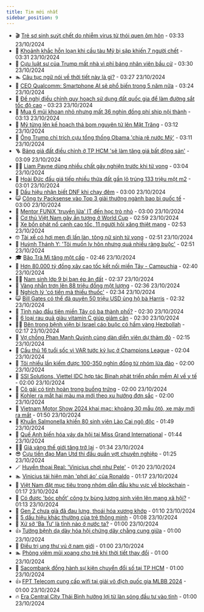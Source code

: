 ```yaml
---
title: Tim mới nhất
sidebar_position: 9
---
```


<!-- vnexpress-tin-moi-nhat:START -->
- 🎬 [Trẻ sơ sinh suýt chết do nhiễm virus từ thói quen ôm hôn](https://vnexpress.net/tre-so-sinh-suyt-chet-do-nhiem-virus-tu-thoi-quen-om-hon-4807165.html) - 03:33 23/10/2024
- 🐎 [Khoảnh khắc hỗn loạn khi cầu tàu Mỹ bị sập khiến 7 người chết](https://vnexpress.net/khoanh-khac-hon-loan-khi-cau-tau-my-bi-sap-khien-7-nguoi-chet-4807323.html) - 03:31 23/10/2024
- 🦍 [Cựu luật sư của Trump mất nhà vì phỉ báng nhân viên bầu cử](https://vnexpress.net/cuu-luat-su-cua-trump-mat-nha-vi-phi-bang-nhan-vien-bau-cu-4807311.html) - 03:30 23/10/2024
- 🏊 [Câu tục ngữ nói về thời tiết này là gì?](https://vnexpress.net/cau-tuc-ngu-noi-ve-thoi-tiet-nay-la-gi-4805853.html) - 03:27 23/10/2024
- 🎊 [CEO Qualcomm: Smartphone AI sẽ phổ biến trong 5 năm nữa](https://vnexpress.net/ceo-qualcomm-smartphone-ai-se-pho-bien-trong-5-nam-nua-4807325.html) - 03:24 23/10/2024
- 🎃 [Đề nghị điều chỉnh quy hoạch sử dụng đất quốc gia để làm đường sắt tốc độ cao](https://vnexpress.net/de-nghi-dieu-chinh-quy-hoach-su-dung-dat-quoc-gia-de-lam-duong-sat-toc-do-cao-4807231.html) - 03:23 23/10/2024
- 🧰 [Mua 6 mũi khoan nhỏ nhưng mất 36 nghìn đồng phí ship nội thành](https://vnexpress.net/mua-6-mui-khoan-nho-nhung-mat-36-nghin-dong-phi-ship-noi-thanh-4807363.html) - 03:13 23/10/2024
- 🔭 [Mỹ từng lên kế hoạch thả bom nguyên tử lên Mặt Trăng](https://vnexpress.net/my-tung-len-ke-hoach-tha-bom-nguyen-tu-len-mat-trang-4806766.html) - 03:12 23/10/2024
- 🫶 [Ông Trump chỉ trích cựu tổng thống Obama &#39;chia rẽ nước Mỹ&#39;](https://vnexpress.net/ong-trump-chi-trich-cuu-tong-thong-obama-chia-re-nuoc-my-4807295.html) - 03:11 23/10/2024
- 🪜 [Bảng giá đất điều chỉnh ở TP HCM &#39;sẽ làm tăng giá bất động sản&#39;](https://vnexpress.net/bang-gia-dat-dieu-chinh-o-tp-hcm-se-lam-tang-gia-bat-dong-san-4806229.html) - 03:09 23/10/2024
- 👨‍🏫 [Liam Payne dùng nhiều chất gây nghiện trước khi tử vong](https://vnexpress.net/liam-payne-dung-nhieu-chat-gay-nghien-truoc-khi-tu-vong-4807035.html) - 03:04 23/10/2024
- 🎊 [Hoài Đức đấu giá tiếp nhiều thửa đất gần lô trúng 133 triệu một m2](https://vnexpress.net/hoai-duc-dau-gia-tiep-nhieu-thua-dat-gan-lo-trung-133-trieu-mot-m2-4807370.html) - 03:01 23/10/2024
- 🎊 [Dấu hiệu nhận biết DNF khi chạy đêm](https://vnexpress.net/dau-hieu-nhan-biet-dnf-khi-chay-dem-4807011.html) - 03:00 23/10/2024
- 😺 [Công ty Packsense vào Top 3 giải thưởng ngành bao bì quốc tế](https://vnexpress.net/cong-ty-packsense-vao-top-3-giai-thuong-nganh-bao-bi-quoc-te-4807191.html) - 03:00 23/10/2024
- 🐘 [Mentor FUNiX &#39;truyền lửa&#39; IT đến học trò nhỏ](https://vnexpress.net/mentor-funix-truyen-lua-it-den-hoc-tro-nho-4807176.html) - 03:00 23/10/2024
- 🌁 [Cơ thủ Việt Nam gây ấn tượng ở World Cup](https://vnexpress.net/co-thu-viet-nam-gay-an-tuong-o-world-cup-4807350.html) - 02:59 23/10/2024
- 🐲 [Xe bồn phát nổ cạnh cao tốc, 11 người hôi xăng thiệt mạng](https://vnexpress.net/xe-bon-phat-no-canh-cao-toc-11-nguoi-hoi-xang-thiet-mang-4807308.html) - 02:53 23/10/2024
- 🤓 [Tài xế có hơi men đi lấn làn, tông nữ sinh tử vong](https://vnexpress.net/tai-xe-co-hoi-men-di-lan-lan-tong-nu-sinh-tu-vong-4807312.html) - 02:51 23/10/2024
- 💪 [Huỳnh Thánh Y: &#39;Tôi muốn ly hôn nhưng quá nhiều ràng buộc&#39;](https://vnexpress.net/huynh-thanh-y-toi-muon-ly-hon-nhung-qua-nhieu-rang-buoc-4806618.html) - 02:51 23/10/2024
- 🎓 [Bão Trà Mi tăng một cấp](https://vnexpress.net/bao-tra-mi-tang-mot-cap-4807327.html) - 02:46 23/10/2024
- 🫣 [Hơn 80.000 tỷ đồng xây cao tốc kết nối miền Tây - Campuchia](https://vnexpress.net/hon-80-000-ty-dong-xay-cao-toc-ket-noi-mien-tay-campuchia-4807192.html) - 02:40 23/10/2024
- 🧑‍💻 [Nam sinh lớp 9 bị bạn ép ăn đất](https://vnexpress.net/nam-sinh-lop-9-bi-ban-ep-an-dat-4807326.html) - 02:37 23/10/2024
- 🐲 [Vàng nhẫn trơn lên 88 triệu đồng một lượng](https://vnexpress.net/nhan-tron-len-88-trieu-dong-mot-luong-4807338.html) - 02:36 23/10/2024
- 🌝 [Nghịch lý &#39;có tiền mà thiếu thuốc&#39;](https://vnexpress.net/nghich-ly-co-tien-ma-thieu-thuoc-4807337.html) - 02:34 23/10/2024
- 😺 [Bill Gates có thể đã quyên 50 triệu USD ủng hộ bà Harris](https://vnexpress.net/bill-gates-co-the-da-quyen-50-trieu-usd-ung-ho-ba-harris-4807283.html) - 02:32 23/10/2024
- 🐎 [Tỉnh nào đầu tiên miền Tây có ba thành phố?](https://vnexpress.net/tinh-nao-dau-tien-mien-tay-co-ba-thanh-pho-4807014.html) - 02:30 23/10/2024
- 🎡 [6 loại rau quả giàu vitamin C giúp giảm cân](https://vnexpress.net/6-loai-rau-qua-giau-vitamin-c-giup-giam-can-4807314.html) - 02:30 23/10/2024
- 👨‍🏫 [Bên trong bệnh viện bị Israel cáo buộc có hầm vàng Hezbollah](https://vnexpress.net/ben-trong-benh-vien-bi-israel-cao-buoc-co-ham-vang-hezbollah-4807285.html) - 02:17 23/10/2024
- 🦆 [Vợ chồng Phan Mạnh Quỳnh cùng dàn diễn viên dự thảm đỏ](https://vnexpress.net/vo-chong-phan-manh-quynh-cung-dan-dien-vien-du-tham-do-4807313.html) - 02:15 23/10/2024
- 🚦 [Cầu thủ 16 tuổi sốc vì VAR tước kỷ lục ở Champions League](https://vnexpress.net/cau-thu-16-tuoi-soc-vi-var-tuoc-ky-luc-o-champions-league-4807273.html) - 02:04 23/10/2024
- 💫 [Tôi nhiều lần kiếm được 100-350 nghìn đồng từ nhóm lừa đảo](https://vnexpress.net/toi-nhieu-lan-kiem-duoc-100-350-nghin-dong-tu-nhom-lua-dao-4807266.html) - 02:00 23/10/2024
- 🎉 [SSI Solutions, Viettel IDC hợp tác Binah phát triển phần mềm AI về y tế](https://vnexpress.net/ssi-solutions-viettel-idc-hop-tac-binah-phat-trien-phan-mem-ai-ve-y-te-4807233.html) - 02:00 23/10/2024
- 🌋 [Cô gái có tinh hoàn trong buồng trứng](https://vnexpress.net/co-gai-co-tinh-hoan-trong-buong-trung-4807220.html) - 02:00 23/10/2024
- 🤖 [Kohler ra mắt hai màu mạ mới theo xu hướng đơn sắc](https://vnexpress.net/kohler-ra-mat-hai-mau-ma-moi-theo-xu-huong-don-sac-4805460.html) - 02:00 23/10/2024
- 🦏 [Vietnam Motor Show 2024 khai mạc: khoảng 30 mẫu ôtô, xe máy mới ra mắt](https://vnexpress.net/vietnam-motor-show-2024-khai-mac-khoang-30-mau-oto-xe-may-moi-ra-mat-4807274.html) - 01:50 23/10/2024
- 🦩 [Khuẩn Salmonella khiến 80 sinh viên Lào Cai ngộ độc](https://vnexpress.net/khuan-salmonella-khien-80-sinh-vien-lao-cai-ngo-doc-4807287.html) - 01:49 23/10/2024
- 👺 [Quế Anh biến hóa váy dạ hội tại Miss Grand International](https://vnexpress.net/que-anh-bien-hoa-vay-da-hoi-tai-miss-grand-international-4807284.html) - 01:44 23/10/2024
- 🧑‍🏫 [Giá vàng thế giới tăng trở lại](https://vnexpress.net/gia-vang-the-gioi-tang-tro-lai-4807294.html) - 01:34 23/10/2024
- 😎 [Cựu tiền đạo Man Utd thi đấu quần vợt chuyên nghiệp](https://vnexpress.net/cuu-tien-dao-man-utd-thi-dau-quan-vot-chuyen-nghiep-4807249.html) - 01:25 23/10/2024
- 🪄 [Huyền thoại Real: &#39;Vinicius chơi như Pele&#39;](https://vnexpress.net/huyen-thoai-real-vinicius-choi-nhu-pele-4807260.html) - 01:20 23/10/2024
- 🏊 [Vinicius tái hiện màn &#39;phơi áo&#39; của Ronaldo](https://vnexpress.net/vinicius-tai-hien-man-phoi-ao-cua-ronaldo-4807298.html) - 01:17 23/10/2024
- 💃 [Việt Nam đặt mục tiêu trong nhóm dẫn đầu khu vực về blockchain](https://vnexpress.net/viet-nam-dat-muc-tieu-trong-nhom-dan-dau-khu-vuc-ve-blockchain-4807297.html) - 01:17 23/10/2024
- 🦆 [Có được &#39;bóc phốt&#39; công ty bùng lương sinh viên lên mạng xã hội?](https://vnexpress.net/co-duoc-boc-phot-cong-ty-bung-luong-sinh-vien-len-mang-xa-hoi-4807030.html) - 01:13 23/10/2024
- 🎊 [Gen Z chưa già đã đau lưng, thoái hóa xương khớp](https://vnexpress.net/gen-z-chua-gia-da-dau-lung-thoai-hoa-xuong-khop-4807246.html) - 01:10 23/10/2024
- 👺 [5 dấu hiệu khác thường của trẻ thông minh](https://vnexpress.net/5-dau-hieu-khac-thuong-cua-tre-thong-minh-4807169.html) - 01:08 23/10/2024
- 🎡 [Xứ sở &#39;Ba Tư&#39; là tỉnh nào ở nước ta?](https://vnexpress.net/xu-so-ba-tu-la-tinh-nao-o-nuoc-ta-4806917.html) - 01:00 23/10/2024
- 👍 [Tưởng bệnh dạ dày hóa hội chứng dây chằng cung giữa](https://vnexpress.net/tuong-benh-da-day-hoa-hoi-chung-day-chang-cung-giua-4807225.html) - 01:00 23/10/2024
- 🐎 [Điều trị ung thư vú ở nam giới](https://vnexpress.net/dieu-tri-ung-thu-vu-o-nam-gioi-4807223.html) - 01:00 23/10/2024
- 🏊 [Phòng viêm mũi xoang cho trẻ khi thời tiết thay đổi](https://vnexpress.net/phong-viem-mui-xoang-cho-tre-khi-thoi-tiet-thay-doi-4807222.html) - 01:00 23/10/2024
- 🦩 [Sacombank đồng hành sự kiện chuyển đổi số tại TP HCM](https://vnexpress.net/sacombank-dong-hanh-su-kien-chuyen-doi-so-tai-tp-hcm-4807171.html) - 01:00 23/10/2024
- 👍 [FPT Telecom cung cấp wifi tại giải vô địch quốc gia MLBB 2024](https://vnexpress.net/fpt-telecom-cung-cap-wifi-tai-giai-vo-dich-quoc-gia-mlbb-2024-4807086.html) - 01:00 23/10/2024
- 🔥 [Era Central City Thái Bình hưởng lợi từ làn sóng đầu tư vào tỉnh](https://vnexpress.net/era-central-city-thai-binh-huong-loi-tu-lan-song-dau-tu-vao-tinh-4806726.html) - 01:00 23/10/2024<!-- vnexpress-tin-moi-nhat:END -->

